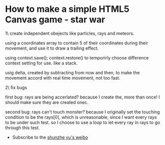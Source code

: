 # How to make a simple HTML5 Canvas game - star war

1\ create independent obejects like particles, rays and meteors. 

using a coordinates array to contain 5 of their coordinates during their movement, and use it to draw a trailing effect.

using context.save(); context.restore() to temporirly choose difference context setting for use. like a stack.

usig delta, created by subtracting from now and then, to make the movement accord with real time movement, not too fast.

2\ fix bugs

first bug: rays are being accerlated? because I create the, more than once! I should make sure they are created onec.

second bug: rays can't touch monster? because I originally set the touching condition to be the rays[0], which is unreasonable, since I want every rays to be under such test.
so I choose to use a loop to let every ray in rays to go through this test.


* Subscribe to the [shunzhe yu's weibo](http://weibo.com/3320740021/profile?topnav=1&wvr=6)

